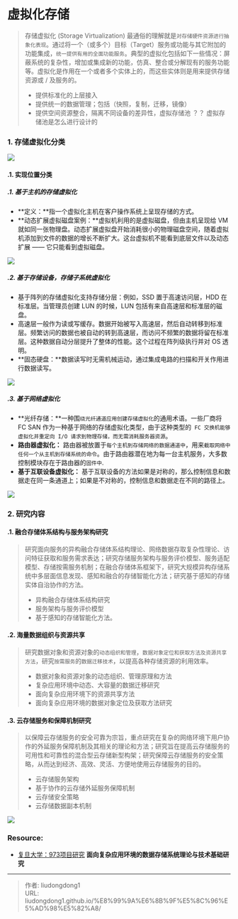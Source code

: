 # 虚拟化存储


>存储虚拟化 (Storage Virtualization) 最通俗的理解就是`对存储硬件资源进行抽象化表现`。通过将一个（或多个）目标（Target）服务或功能与其它附加的功能集成，`统一提供有用的全面功能服务`。典型的虚拟化包括如下一些情况：屏蔽系统的复杂性，增加或集成新的功能，仿真、整合或分解现有的服务功能等。虚拟化是作用在一个或者多个实体上的，而这些实体则是用来提供存储资源或 / 及服务的。
>
>- 提供标准化的上层接入
>- 提供统一的数据管理；包括（快照，复制，迁移，镜像）
>- 提供空间资源整合，隔离不同设备的差异性，虚拟存储池  ？？ 虚拟存储池是怎么进行设计的

### 1. 存储虚拟化分类

![](https://gitee.com/github-25970295/blogimgv2022/raw/master/image-20220307154014138.png)

#### .1. 实现位置分类

##### .1. 基于主机的存储虚拟化

- **定义：**指一个虚拟化主机在客户操作系统上呈现存储的方式。
- **动态扩展虚拟磁盘案例：**虚拟机利用的是虚拟磁盘，但由主机呈现给 VM 就如同一张物理盘。动态扩展虚拟盘开始消耗很小的物理磁盘空间，随着虚拟机添加到文件的数据的增长不断扩大。这台虚拟机不能看到底层文件以及动态扩展 —— 它只能看到虚拟磁盘。

![](https://gitee.com/github-25970295/blogimgv2022/raw/master/image-20220307154143736.png)

##### .2. 基于存储设备，存储子系统虚拟化

- 基于阵列的存储虚拟化支持存储分层：例如，SSD 置于高速访问层，HDD 在标准层。当管理员创建 LUN 的时候，LUN 包括有来自高速层和标准层的磁盘。
- 高速层一般作为读或写缓存。数据开始被写入高速层，然后自动转移到标准层。频繁访问的数据也被自动的转到高速层，而访问不频繁的数据将留在标准层。这种数据自动分层提升了整体的性能。这个过程在阵列级执行并对 OS 透明。
- **固态硬盘：**数据读写时无需机械运动，通过集成电路的扫描和开关作用进行数据读写。

![](https://gitee.com/github-25970295/blogimgv2022/raw/master/image-20220307154644964.png)

##### .3. 基于网络虚拟化

- **光纤存储：**一种围`绕光纤通道应用创建存储虚拟化`的通用术语。一些厂商将 FC SAN 作为一种基于网络的存储虚拟化类型，由于这种类型的` FC 交换机能够虚拟化并重定向 I/O 请求到物理存储，而无需消耗服务器资源`。
- **路由器虚拟化：** 路由器被放置于`每个主机到存储网络的数据通道中`，用来`截取网络中任何一个从主机到存储系统的命令`。由于路由器潜在地为每一台主机服务，大多数控制模块存在于路由器的`固件中`.
- **基于互联设备虚拟化：** 基于互联设备的方法如果是对称的，那么控制信息和数据走在同一条通道上；如果是不对称的，控制信息和数据走在不同的路径上。

![](https://gitee.com/github-25970295/blogimgv2022/raw/master/image-20220307154739461.png)

### 2. 研究内容

#### .1. 融合存储体系结构与服务架构研究

>研究面向服务的异构融合存储体系结构理论、网络数据存取复杂性理论、访问特征获取和服务需求表达；研究存储服务架构与服务评价模型、服务适配模型、存储按需服务机制；在融合存储体系框架下，研究大规模异构存储系统中多层面信息发现、感知和融合的存储智能化方法；研究基于感知的存储实体自治协作的方法。
>
>- 异构融合存储体系结构研究
>- 服务架构与服务评价模型
>- 基于感知的存储智能化方法。

#### .2. 海量数据组织与资源共享

>研究数据对象和资源对象的`动态组织和管理`，`数据对象定位和获取方法及资源共享方法`，研究`按需服务`的`数据迁移技术`，以提高各种存储资源的利用效率。
>
>- 数据对象和资源对象的动态组织、管理原理和方法
>- 复杂应用环境中动态、大容量的数据迁移研究
>- 面向复杂应用环境下的资源共享方法
>- 面向复杂应用环境的数据对象定位及获取方法研究

#### .3. **云存储服务和保障机制研究**

>以保障云存储服务的安全可靠为宗旨，重点研究在复杂的网络环境下用户协作的外延服务保障机制及其相关的理论和方法；研究旨在提高云存储服务的可用性和可靠性的混合型云存储新型构架；研究保障云存储服务的安全策略，从而达到经济、高效、灵活、方便地使用云存储服务的目的。
>
>- 云存储服务架构
>- 基于协作的云存储外延服务保障机制
>- 云存储安全策略
>- 云存储数据副本机制

![](../../../../blogimgv2022/image-20220724112752114.png)

### Resource:

- [复旦大学：973项目研究](http://storage.hust.edu.cn/a973xm/xmgk/xmjs.htm) **面向复杂应用环境的数据存储系统理论与技术基础研究**

---

> 作者: liudongdong1  
> URL: liudongdong1.github.io/%E8%99%9A%E6%8B%9F%E5%8C%96%E5%AD%98%E5%82%A8/  

